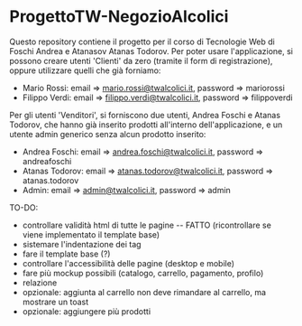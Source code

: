 # ProgettoTW-NegozioAlcolici
Questo repository contiene il progetto per il corso di Tecnologie Web di Foschi Andrea e Atanasov Atanas Todorov.
Per poter usare l'applicazione, si possono creare utenti 'Clienti' da zero (tramite il form di registrazione), oppure utilizzare quelli che già forniamo:

- Mario Rossi: email => mario.rossi@twalcolici.it, password => mariorossi
- Filippo Verdi: email => filippo.verdi@twalcolici.it, password => filippoverdi

Per gli utenti 'Venditori', si forniscono due utenti, Andrea Foschi e Atanas Todorov, che hanno già inserito prodotti all'interno dell'applicazione, e un utente admin generico senza alcun prodotto inserito:

- Andrea Foschi: email => andrea.foschi@twalcolici.it, password => andreafoschi
- Atanas Todorov: email => atanas.todorov@twalcolici.it, password => atanas.todorov
- Admin: email => admin@twalcolici.it, password => admin

TO-DO:
- controllare validità html di tutte le pagine -- FATTO (ricontrollare se viene implementato il template base)
- sistemare l'indentazione dei tag
- fare il template base (?)
- controllare l'accessibilità delle pagine (desktop e mobile)
- fare più mockup possibili (catalogo, carrello, pagamento, profilo)
- relazione
- opzionale: aggiunta al carrello non deve rimandare al carrello, ma mostrare un toast
- opzionale: aggiungere più prodotti